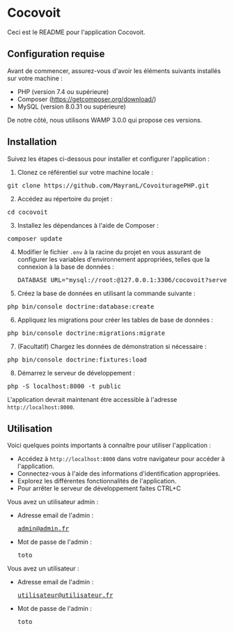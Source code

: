 # Cocovoit

Ceci est le README pour l'application Cocovoit.

## Configuration requise

Avant de commencer, assurez-vous d'avoir les éléments suivants installés sur votre machine :

- PHP (version 7.4 ou supérieure)
- Composer (https://getcomposer.org/download/)
- MySQL (version 8.0.31 ou supérieure)

De notre côté, nous utilisons WAMP 3.0.0 qui propose ces versions.

## Installation

Suivez les étapes ci-dessous pour installer et configurer l'application :

1. Clonez ce référentiel sur votre machine locale :
<pre>
git clone https://github.com/MayranL/CovoituragePHP.git
</pre>
2. Accédez au répertoire du projet :
<pre>
cd cocovoit
</pre>
3. Installez les dépendances à l'aide de Composer :
<pre>
composer update
</pre>
4. Modifier le fichier `.env` à la racine du projet en vous assurant de configurer les variables d'environnement appropriées, telles que la connexion à la base de données : <pre>DATABASE_URL="mysql://root:@127.0.0.1:3306/cocovoit?serverVersion=8&charset=utf8mb4"</pre>
5. Créez la base de données en utilisant la commande suivante :
<pre>
php bin/console doctrine:database:create
</pre>
6. Appliquez les migrations pour créer les tables de base de données :
<pre>
php bin/console doctrine:migrations:migrate
</pre>
7. (Facultatif) Chargez les données de démonstration si nécessaire :
<pre>
php bin/console doctrine:fixtures:load
</pre>
8. Démarrez le serveur de développement :
<pre>
php -S localhost:8000 -t public
</pre>
L'application devrait maintenant être accessible à l'adresse `http://localhost:8000`.

## Utilisation

Voici quelques points importants à connaître pour utiliser l'application :

- Accédez à `http://localhost:8000` dans votre navigateur pour accéder à l'application.
- Connectez-vous à l'aide des informations d'identification appropriées.
- Explorez les différentes fonctionnalités de l'application.
- Pour arrêter le serveur de développement faites CTRL+C

Vous avez un utilisateur admin : 
- Adresse email de l'admin : <pre>admin@admin.fr</pre>
- Mot de passe de l'admin : <pre>toto</pre>

Vous avez un utilisateur :
- Adresse email de l'admin : <pre>utilisateur@utilisateur.fr</pre>
- Mot de passe de l'admin : <pre>toto</pre>
  















